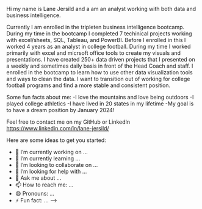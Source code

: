 Hi my name is Lane Jersild and a am an analyst working with both data and business intelligence.

Currently I am enrolled in the tripleten business intelligence bootcamp.  During my time in the bootcamp I completed 7 techinical projects working with excel/sheets, SQL, Tableau, and PowerBI.  Before I enrolled in this I worked 4 years as an analyst in college football.  During my time I worked primarily with excel and micrsoft office tools to create my visuals and presentations.  I have created 250+ data driven projects that I presented on a weekly and sometimes daily basis in front of the Head Coach and staff.  I enrolled in the bootcamp to learn how to use other data visualization tools and ways to clean the data.  I want to transition out of working for college football programs and find a more stable and consistent position.

Some fun facts about me:
-I love the mountains and love being outdoors
-I played college athletics
-I have lived in 20 states in my lifetime
-My goal is to have a dream position by January 2024!

Feel free to contact me on my GitHub or LinkedIn https://www.linkedin.com/in/lane-jersild/ 


Here are some ideas to get you started:

- 🔭 I’m currently working on ...
- 🌱 I’m currently learning ...
- 👯 I’m looking to collaborate on ...
- 🤔 I’m looking for help with ...
- 💬 Ask me about ...
- 📫 How to reach me: ...
- 😄 Pronouns: ...
- ⚡ Fun fact: ...
-->
